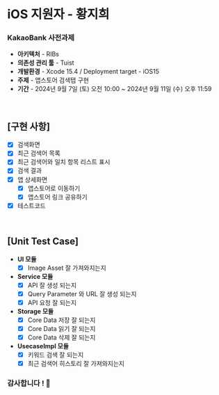 # iOS 지원자 - 황지희
### KakaoBank 사전과제

- **아키텍처** - RIBs
- **의존성 관리 툴** - Tuist
- **개발환경** - Xcode 15.4 / Deployment target - iOS15
- **주제** - 앱스토어 검색탭 구현
- **기간** - 2024년 9월 7일 (토) 오전 10:00 ~ 2024년 9월 11일 (수) 오후 11:59

<br>

## [구현 사항]

- [x] 검색화면
- [x] 최근 검색어 목록
- [x] 최근 검색어와 일치 항목 리스트 표시
- [x] 검색 결과
- [x] 앱 상세화면
  - [x] 앱스토어로 이동하기 
  - [x] 앱스토어 링크 공유하기
- [x] 테스트코드

<br>

## [Unit Test Case]

- **UI 모듈**
  - [x] Image Asset 잘 가져와지는지
    
- **Service 모듈**
  - [x] API 잘 생성 되는지
  - [x] Query Parameter 와 URL 잘 생성 되는지
  - [x] API 요청 잘 되는지
    
- **Storage 모듈**
  - [x] Core Data 저장 잘 되는지
  - [x] Core Data 읽기 잘 되는지
  - [x] Core Data 삭제 잘 되는지
    
- **UsecaseImpl 모듈**
  - [x] 키워드 검색 잘 되는지
  - [x] 최근 검색어 히스토리 잘 가져와지는지
 
### 감사합니다 !  🎉
